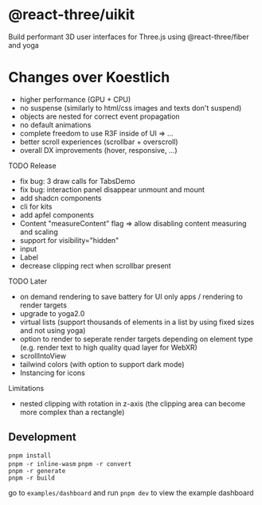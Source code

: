 <h1>@react-three/uikit</h1>

Build performant 3D user interfaces for Three.js using @react-three/fiber and yoga

# Changes over Koestlich

- higher performance (GPU + CPU)
- no suspense (similarly to html/css images and texts don't suspend)
- objects are nested for correct event propagation
- no default animations
- complete freedom to use R3F inside of UI => <Content>...</Content>
- better scroll experiences (scrollbar + overscroll)
- overall DX improvements (hover, responsive, ...)

TODO Release

- fix bug: 3 draw calls for TabsDemo
- fix bug: interaction panel disappear unmount and mount 
- add shadcn components
- cli for kits
- add apfel components
- Content "measureContent" flag => allow disabling content measuring and scaling
- support for visibility="hidden"
- input
- Label
- decrease clipping rect when scrollbar present

TODO Later

- on demand rendering to save battery for UI only apps / rendering to render targets
- upgrade to yoga2.0
- virtual lists (support thousands of elements in a list by using fixed sizes and not using yoga)
- option to render to seperate render targets depending on element type (e.g. render text to high quality quad layer for WebXR)
- scrollIntoView
- tailwind colors (with option to support dark mode)
- Instancing for icons

Limitations

- nested clipping with rotation in z-axis (the clipping area can become more complex than a rectangle)

## Development

`pnpm install`  
`pnpm -r inline-wasm`
`pnpm -r convert`  
`pnpm -r generate`  
`pnpm -r build`  

go to `examples/dashboard` and run `pnpm dev` to view the example dashboard
